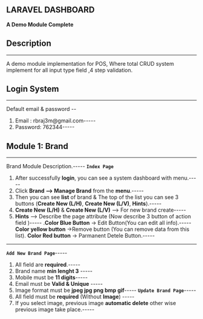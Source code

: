 LARAVEL DASHBOARD
---
**A Demo Module Complete**

## **Description**
---
A demo module implementation for POS, Where total CRUD system implement for all input type field ,4 step validation.
## Login System
---
Default email & password --
1. Email : rbraj3m@gmail.com-----
2. Password: 762344-----
## Module 1: Brand
---

Brand Module Description.-----
**`Index Page`**
1. After successfully **login**, you can see a system dashboard with menu.-----
2. Click **Brand --> Manage Brand** from the **menu**.-----
3. Then you can see **list** of brand & The top of the list you can see 3 buttons (**Create New (L/H)**, **Create New (L/V)**, **Hints**).-----
4. **Create New (L/H)** & **Create New (L/V)** --> For new brand create-----
5. **Hints** --> Describe the page attribute (Now describe 3 button of action field )-----
 .**Color Blue Button** -> Edit Button(You can edit all info).----- **Color yellow button** ->Remove button (You can remove data from this list). **Color Red  button** -> Parmanent Detele Button.-----
-----
**`Add New Brand Page`**-----
1. All field are **required**.-----
2. Brand name **min lenght 3** -----
3. Mobile must be **11 digits**-----
4. Email must be **Valid & Unique** -----
5. Image format must be **jpeg jpg png bmp gif**-----
**`Update Brand Page`**-----
1. All field must be **required** (Without **Image**) -----
2. If you select image, previous image **automatic delete** other wise previous image take place.-----
                            
